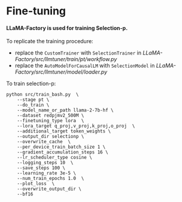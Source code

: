 # Fine-tuning
#### LLaMA-Factory is used for training Selection-p.

To replicate the training procedure:
- replace the `CustomTrainer` with `SelectionTrainer` in *LLaMA-Factory/src/llmtuner/train/pt/workflow.py*
- replace the `AutoModelForCausalLM` with `SelectionModel` in *LLaMA-Factory/src/llmtuner/model/loader.py*

To train selection-p:
```
python src/train_bash.py  \
    --stage pt \
    --do_train \
    --model_name_or_path llama-2-7b-hf \
    --dataset redpjmv2_500M \
    --finetuning_type lora  \
    --lora_target q_proj,v_proj,k_proj,o_proj  \
    --additional_target token_weights \
    --output_dir selectionp \
    --overwrite_cache  \
    --per_device_train_batch_size 1 \
    --gradient_accumulation_steps 16 \
    --lr_scheduler_type cosine \
    --logging_steps 10  \
    --save_steps 100 \
    --learning_rate 3e-5 \
    --num_train_epochs 1.0  \
    --plot_loss  \
    --overwrite_output_dir \
    --bf16
```